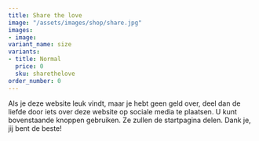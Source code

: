 ```yaml
---
title: Share the love
image: "/assets/images/shop/share.jpg"
images:
- image: 
variant_name: size
variants:
- title: Normal
  price: 0
  sku: sharethelove
order_number: 0
---
```


Als je deze website leuk vindt, maar je hebt geen geld over, deel dan de liefde door iets over deze website op sociale media te plaatsen. U kunt bovenstaande knoppen gebruiken. Ze zullen de startpagina delen. Dank je, jij bent de beste!